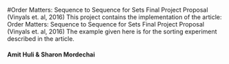 #Order Matters: Sequence to Sequence for Sets Final Project Proposal (Vinyals et. al, 2016)
This project contains the implementation of the article: Order Matters: Sequence to Sequence for Sets Final Project Proposal (Vinyals et. al, 2016)
The example given here is for the sorting experiment described in the article.

#### Amit Huli & Sharon Mordechai
